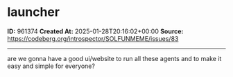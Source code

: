 # launcher

**ID:** 961374
**Created At:** 2025-01-28T20:16:02+00:00
**Source:** https://codeberg.org/introspector/SOLFUNMEME/issues/83

---

are we gonna have a good ui/website to run all these agents and to make it easy and simple for everyone?